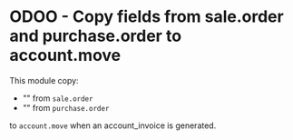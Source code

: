 # ODOO - Copy fields from sale.order and purchase.order to account.move

This module copy:

-  "" from `sale.order`
- "" from `purchase.order`

to `account.move` when an account\_invoice is generated.

